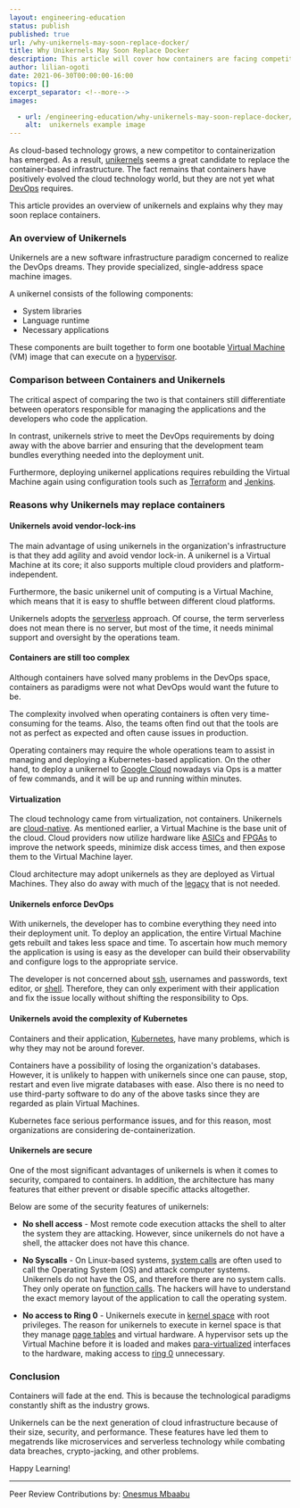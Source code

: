 ```yaml
---
layout: engineering-education
status: publish
published: true
url: /why-unikernels-may-soon-replace-docker/
title: Why Unikernels May Soon Replace Docker
description: This article will cover how containers are facing competition from unikernels. It will provide an overview of unikernels and explain the specific reasons why they may replace containers.  
author: lilian-ogoti
date: 2021-06-30T00:00:00-16:00
topics: []
excerpt_separator: <!--more-->
images:

  - url: /engineering-education/why-unikernels-may-soon-replace-docker/hero.jpg
    alt:  unikernels example image
---
```

As cloud-based technology grows, a new competitor to containerization has emerged. As a result, [unikernels](http://unikernel.org/) seems a great candidate to replace the container-based infrastructure. The fact remains that containers have positively evolved the cloud technology world, but they are not yet what [DevOps](https://azure.microsoft.com/en-us/overview/what-is-devops/#culture) requires.  
<!--more-->
This article provides an overview of unikernels and explains why they may soon replace containers. 

### An overview of Unikernels
Unikernels are a new software infrastructure paradigm concerned to realize the DevOps dreams. They provide specialized, single-address space machine images.

A unikernel consists of the following components:
- System libraries
- Language runtime
- Necessary applications

These components are built together to form one bootable [Virtual Machine](https://www.vmware.com/topics/glossary/content/virtual-machine) (VM) image that can execute on a [hypervisor](https://www.vmware.com/topics/glossary/content/hypervisor).

### Comparison between Containers and Unikernels
The critical aspect of comparing the two is that containers still differentiate between operators responsible for managing the applications and the developers who code the application.

In contrast, unikernels strive to meet the DevOps requirements by doing away with the above barrier and ensuring that the development team bundles everything needed into the deployment unit.

Furthermore, deploying unikernel applications requires rebuilding the Virtual Machine again using configuration tools such as [Terraform](https://www.terraform.io/intro/index.html) and [Jenkins](https://www.jenkins.io/doc/book/).

### Reasons why Unikernels may replace containers
#### Unikernels avoid vendor-lock-ins
The main advantage of using unikernels in the organization's infrastructure is that they add agility and avoid vendor lock-in. A unikernel is a Virtual Machine at its core; it also supports multiple cloud providers and platform-independent.

Furthermore, the basic unikernel unit of computing is a Virtual Machine, which means that it is easy to shuffle between different cloud platforms. 

Unikernels adopts the [serverless](https://www.redhat.com/en/topics/cloud-native-apps/what-is-serverless) approach. Of course, the term serverless does not mean there is no server, but most of the time, it needs minimal support and oversight by the operations team.

#### Containers are still too complex
Although containers have solved many problems in the DevOps space, containers as paradigms were not what DevOps would want the future to be.

The complexity involved when operating containers is often very time-consuming for the teams. Also, the teams often find out that the tools are not as perfect as expected and often cause issues in production.

Operating containers may require the whole operations team to assist in managing and deploying a Kubernetes-based application. On the other hand, to deploy a unikernel to [Google Cloud](https://cloud.google.com/) nowadays via Ops is a matter of few commands, and it will be up and running within minutes.

#### Virtualization
The cloud technology came from virtualization, not containers. Unikernels are [cloud-native](https://www.infoworld.com/article/3281046/what-is-cloud-native-the-modern-way-to-develop-software.html). As mentioned earlier, a Virtual Machine is the base unit of the cloud. Cloud providers now utilize hardware like [ASICs](https://www.sciencedirect.com/topics/engineering/application-specific-integrated-circuits) and [FPGAs](https://learn.sparkfun.com/tutorials/how-does-an-fpga-work/all) to improve the network speeds, minimize disk access times, and then expose them to the Virtual Machine layer.

Cloud architecture may adopt unikernels as they are deployed as Virtual Machines. They also do away with much of the [legacy](https://www.talend.com/resources/what-is-legacy-system) that is not needed.

#### Unikernels enforce DevOps
With unikernels, the developer has to combine everything they need into their deployment unit. To deploy an application, the entire Virtual Machine gets rebuilt and takes less space and time. To ascertain how much memory the application is using is easy as the developer can build their observability and configure logs to the appropriate service.

The developer is not concerned about [ssh](https://searchsecurity.techtarget.com/definition/Secure-Shell), usernames and passwords, text editor, or [shell](https://linuxcommand.org/lc3_writing_shell_scripts.php). Therefore, they can only experiment with their application and fix the issue locally without shifting the responsibility to Ops.

#### Unikernels avoid the complexity of Kubernetes
Containers and their application, [Kubernetes](https://kubernetes.io/), have many problems, which is why they may not be around forever. 

Containers have a possibility of losing the organization's databases. However, it is unlikely to happen with unikernels since one can pause, stop, restart and even live migrate databases with ease. Also there is no need to use third-party software to do any of the above tasks since they are regarded as plain Virtual Machines.

Kubernetes face serious performance issues, and for this reason, most organizations are considering de-containerization.

#### Unikernels are secure
One of the most significant advantages of unikernels is when it comes to security, compared to containers. In addition, the architecture has many features that either prevent or disable specific attacks altogether.

Below are some of the security features of unikernels:
- **No shell access** - Most remote code execution attacks the shell to alter the system they are attacking. However, since unikernels do not have a shell, the attacker does not have this chance.

- **No Syscalls** - On Linux-based systems, [system calls](https://www.geeksforgeeks.org/introduction-of-system-call) are often used to call the Operating System (OS) and attack computer systems. Unikernels do not have the OS, and therefore there are no system calls. They only operate on [function calls](https://docs.microsoft.com/en-us/cpp/c-language/function-calls). The hackers will have to understand the exact memory layout of the application to call the operating system.

- **No access to Ring 0** - Unikernels execute in [kernel space](https://www.sciencedirect.com/topics/computer-science/kernel-address-space) with root privileges. The reason for unikernels to execute in kernel space is that they manage [page tables](https://www.geeksforgeeks.org/page-table-entries-in-page-table/) and virtual hardware.
A hypervisor sets up the Virtual Machine before it is loaded and makes [para-virtualized](https://www.sciencedirect.com/topics/computer-science/paravirtualization) interfaces to the hardware, making access to [ring 0](https://www.futurelearn.com/info/courses/computer-systems/0/steps/53514) unnecessary.

### Conclusion

Containers will fade at the end. This is because the technological paradigms constantly shift as the industry grows. 

Unikernels can be the next generation of cloud infrastructure because of their size, security, and performance. These features have led them to megatrends like microservices and serverless technology while combating data breaches, crypto-jacking, and other problems.

Happy Learning!

---
Peer Review Contributions by: [Onesmus Mbaabu](/engineering-education/authors/onesmus-mbaabu/)
